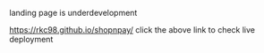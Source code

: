 landing page is underdevelopment

https://rkc98.github.io/shopnpay/
click the above link to check live deployment
